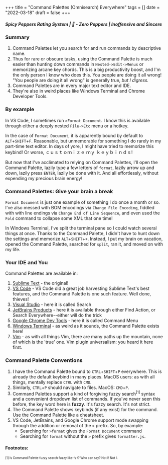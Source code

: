 +++
title = "Command Palettes (Omnisearch) Everywhere"
tags = []
date = "2022-03-18"
draft = false
+++

##### Spicy Peppers Rating System | 🚫 - Zero Peppers | Inoffensive and Sincere

### Summary

1. Command Palettes let you search for and run commands by descriptive name.
1. Thus for rare or obscure tasks, using the Command Palette is much easier than hunting down commands in `Nested->Edit->Menus` or memorizing arcane key chords. This is a big productivity boost, and I'm the only person I know who does this. You people are doing it all wrong! "You people are doing it all wrong" is generally true, _but I digress._
1. Command Palettes are in every major text editor and IDE.
1. They're also in weird places like Windows Terminal and Chrome Developer Tools.

### By example

In VS Code, I sometimes run `>Format Document`. I know this is available through either a deeply nested `File->Etc` menu or a hotkey.

In the case of `Format Document`, it is apparently bound by default to `ALT`+`SHIFT`+`F`. Reasonable, but unmemorable for something I do rarely in my part-time text editor. In days of yore, I might have tried to memorize this keybind! Or worse, ｃｕｓｔｏｍｉｚｅ ｍｙ ｋｅｙｂｉｎｄｓ!

But now that I've acclimated to relying on Command Palettes, I'll open the Command Palette, lazily type a few letters of `format`, lazily arrow up and down, lazily press `ENTER`, lazily be done with it. And all effortlessly, without expending my precious brain energy!

### Command Palettes: Give your brain a break

`Format Document` is just one example of something I do once a month or so. I've also messed with BOM encodings via `Change File Encoding`, fiddled with with line endings via `Change End of Line Sequence`, and even used the `Fold` command to collapse some XML that one time!

In Windows Terminal, I've split the terminal pane so I could watch several things at once. Thanks to the Command Palette, I didn't have to hunt down the settings and memorize `ALT`+`SHIFT`+`+`. Instead, I put my brain on vacation, opened the Command Palette, searched for `split`, ran it, and moved on with my life.

### Your IDE and You

Command Palettes are available in:

1. [Sublime Text](https://docs.sublimetext.io/guide/extensibility/command_palette.html) - the original!
1. [VS Code](https://code.visualstudio.com/docs/getstarted/userinterface#_command-palette) - VS Code did a great job harvesting Sublime Text's best features, and the Command Palette is one such feature. Well done, thieves!
1. [Visual Studio](https://docs.microsoft.com/en-us/visualstudio/ide/visual-studio-search?view=vs-2019) - here it is called Search
1. [JetBrains Products](https://www.jetbrains.com/help/rider/Navigating_to_Action.html) - here it is available through either Find Action, or Search Everywhere--either will do the trick
1. [Google Chrome Dev Tools](https://developer.chrome.com/docs/devtools/command-menu/) - here it is called Command Menu
1. [Windows Terminal](https://docs.microsoft.com/en-us/windows/terminal/command-palette) - as weird as it sounds, the Command Palette exists here!
1. [Vim](https://superuser.com/q/671149) - as with all things Vim, there are many paths up the mountain, none of which is the 'true' one. Vim plugin universalism: you heard it here first.

### Command Palette Conventions

1. I have the Command Palette bound to `CTRL`+`SHIFT`+`P` everywhere. This is already the default keybind in many places. MacOS users: as with all things, mentally replace `CTRL` with `CMD`.
1. Similarly, `CTRL`+`P` should navigate to files. MacOS: `CMD`+`P`.
1. Command Palettes support a kind of forgiving fuzzy search<sup>[1]</sup> syntax and a convenient dropdown list of commands. If you've never seen this before, the key word here is **fuzzy**. It's fuzzy search. It's not strict.
1. The Command Palette shows keybinds (if any exist) for the command. Use the Command Palette like a cheatsheet.
1. VS Code, JetBrains, and Google Chrome support mode swapping through the addition or removal of the `>` prefix. So, by example:
   - Searching for `>format` gives the `Format Document` command
   - Searching for `format` without the `>` prefix gives `formatter.js`.

#### Footnotes:

<sup><sub>
[1] Is Command Palette fuzzy search fuzzy like `fzf`? Who can say? Not I! Not I.
</sub></sup>
